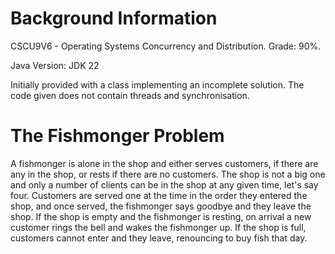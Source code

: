 # Background Information
CSCU9V6 - Operating Systems Concurrency and Distribution. Grade: 90%.

Java Version: JDK 22

Initially provided with a class implementing an incomplete solution. The code given does not contain threads and synchronisation.
# The Fishmonger Problem
A fishmonger is alone in the shop and either serves customers, if there are any in the shop, or rests if there are no customers. 
The shop is not a big one and only a number of clients can be in the shop at any given time, let's say four. 
Customers are served one at the time in the order they entered the shop, and once served, the fishmonger says goodbye and they leave the shop. 
If the shop is empty and the fishmonger is resting, on arrival a new customer rings the bell and wakes the fishmonger up. 
If the shop is full, customers cannot enter and they leave, renouncing to buy fish that day.

